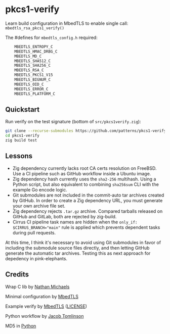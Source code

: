 # pkcs1-verify
Learn build configuration in MbedTLS to enable single call: `mbedtls_rsa_pkcs1_verify()`


The #defines for `mbedtls_config.h` required:
```c
    MBEDTLS_ENTROPY_C
    MBEDTLS_HMAC_DRBG_C
    MBEDTLS_MD_C
    MBEDTLS_SHA512_C
    MBEDTLS_SHA256_C
    MBEDTLS_RSA_C
    MBEDTLS_PKCS1_V15
    MBEDTLS_BIGNUM_C
    MBEDTLS_OID_C
    MBEDTLS_ERROR_C
    MBEDTLS_PLATFORM_C
```

## Quickstart
Run verify on the test signature (bottom of `src/pkcs1verify.zig`):
```sh
git clone --recurse-submodules https://github.com/patterns/pkcs1-verify
cd pkcs1-verify
zig build test
```


## Lessons
- Zig dependency currently lacks root CA certs resolution on FreeBSD. Use a CI pipeline such as GitHub workflow inside a Ubuntu image.
- Zig dependency hash currently uses the `sha2-256` multihash. Using a Python script, but also equivalent to combining `sha256sum` CLI with the example Go encode logic.
- Git submodules are not included in the commit-auto tar archives created by GitHub. In order to create a Zig dependency URL, you must generate your own archive file set.
- Zig dependency rejects `.tar.gz` archive. Compared tarballs released on GitHub and GitLab, both are rejected by zig-build. 
- Cirrus CI pipeline task names are hidden when the `only_if: $CIRRUS_BRANCH="main"` rule is applied which prevents dependent tasks during pull requests.

At this time, I think it's necessary to avoid using Git submodules in favor of including the submodule source files directly, and then letting GitHub generate the automatic tar archives. Testing this as next approach for depedency in pink-elephants.

## Credits

Wrap C lib
 by [Nathan Michaels](https://nmichaels.org/zig/wrap-sodium.html)

Minimal configuration
 by [MbedTLS](https://mbed-tls.readthedocs.io/en/latest/kb/how-to/using-loose-modules-without-the-full-library/)

Example verify
 by [MbedTLS](https://github.com/Mbed-TLS/mbedtls/blob/development/programs/pkey/rsa_verify.c) ([LICENSE](https://github.com/Mbed-TLS/mbedtls/blob/development/LICENSE))

Python workflow
 by [Jacob Tomlinson](https://jacobtomlinson.dev/posts/2019/creating-github-actions-in-python/)

MD5 in [Python](https://stackoverflow.com/a/3431838)


